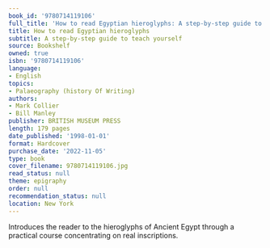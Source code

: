 ```yaml
---
book_id: '9780714119106'
full_title: 'How to read Egyptian hieroglyphs: A step-by-step guide to teach yourself'
title: How to read Egyptian hieroglyphs
subtitle: A step-by-step guide to teach yourself
source: Bookshelf
owned: true
isbn: '9780714119106'
language:
- English
topics:
- Palaeography (history Of Writing)
authors:
- Mark Collier
- Bill Manley
publisher: BRITISH MUSEUM PRESS
length: 179 pages
date_published: '1998-01-01'
format: Hardcover
purchase_date: '2022-11-05'
type: book
cover_filename: 9780714119106.jpg
read_status: null
theme: epigraphy
order: null
recommendation_status: null
location: New York
---
```

Introduces the reader to the hieroglyphs of Ancient Egypt through a practical course concentrating on real inscriptions.

